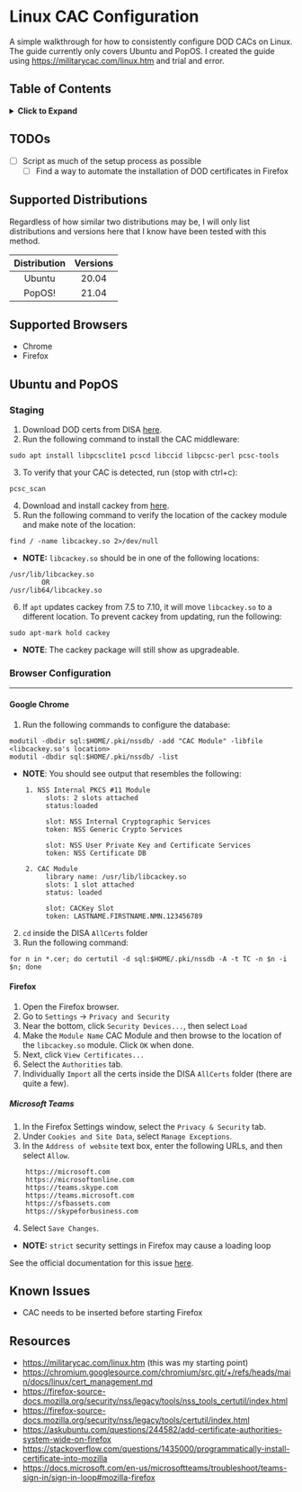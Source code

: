 # Linux CAC Configuration
A simple walkthrough for how to consistently configure DOD CACs on Linux. The
guide currently only covers Ubuntu and PopOS. I created the guide using
https://militarycac.com/linux.htm and trial and error.

## Table of Contents
<details>
<summary>
<b>Click to Expand</b>
</summary>

1. [Supported Distributions](#supported-distributions)
1. [Supported Browsers](#supported-browsers)
1. [Ubuntu and PopOS](#ubuntu-and-popos)
    1. [Staging](#staging)
    1. [Browser Configuration](#browser-configuration)
        1. [Google Chrome](#google-chrome)
        1. [Firefox](#firefox)
            1. [Microsoft Teams](#microsoft-teams)
1. [Known Issues](#known-issues)
1. [Resources](#resources)
</details>

## TODOs
- [ ] Script as much of the setup process as possible
    - [ ] Find a way to automate the installation of DOD certificates in Firefox

## Supported Distributions
Regardless of how similar two distributions may be, I will only list
distributions and versions here that I know have been tested with this method.

| Distribution | Versions |
|:-:|:-:|
| Ubuntu | 20.04 |
| PopOS! | 21.04 |

## Supported Browsers
- Chrome
- Firefox

## Ubuntu and PopOS
### Staging
1. Download DOD certs from DISA [here](https://militarycac.com/maccerts/AllCerts.zip).
2. Run the following command to install the CAC middleware:
```
sudo apt install libpcsclite1 pcscd libccid libpcsc-perl pcsc-tools
```
3. To verify that your CAC is detected, run (stop with ctrl+c):
```
pcsc_scan
```
4. Download and install cackey from [here](http://cackey.rkeene.org/fossil/wiki?name=Downloads).
5. Run the following command to verify the location of the cackey module and make note of the location:
```
find / -name libcackey.so 2>/dev/null
```
- **NOTE:** `libcackey.so` should be in one of the following locations:
```
/usr/lib/libcackey.so
        OR
/usr/lib64/libcackey.so
```
6. If `apt` updates cackey from 7.5 to 7.10, it will move `libcackey.so` to a different location.
To prevent cackey from updating, run the following:
```
sudo apt-mark hold cackey
```
- **NOTE**: The cackey package will still show as upgradeable.


### Browser Configuration
---
#### Google Chrome
1. Run the following commands to configure the database:
```
modutil -dbdir sql:$HOME/.pki/nssdb/ -add "CAC Module" -libfile <libcackey.so's location>
modutil -dbdir sql:$HOME/.pki/nssdb/ -list
```
- **NOTE**: You should see output that resembles the following:
```
    1. NSS Internal PKCS #11 Module
         slots: 2 slots attached
         status:loaded

         slot: NSS Internal Cryptographic Services
         token: NSS Generic Crypto Services

         slot: NSS User Private Key and Certificate Services
         token: NSS Certificate DB

    2. CAC Module
         library name: /usr/lib/libcackey.so
         slots: 1 slot attached
         status: loaded

         slot: CACKey Slot
         token: LASTNAME.FIRSTNAME.NMN.123456789
```
2. `cd` inside the DISA `AllCerts` folder
3. Run the following command:
```
for n in *.cer; do certutil -d sql:$HOME/.pki/nssdb -A -t TC -n $n -i $n; done
```

#### Firefox
1. Open the Firefox browser.
2. Go to `Settings` -> `Privacy and Security`
3. Near the bottom, click `Security Devices...`, then select `Load`
4. Make the `Module Name` CAC Module and then browse to the location of the `libcackey.so` module. Click `OK` when done.
3. Next, click `View Certificates...`
4. Select the `Authorities` tab.
5. Individually `Import` all the certs inside the DISA `AllCerts` folder (there are quite a few).

##### Microsoft Teams
1. In the Firefox Settings window, select the `Privacy & Security` tab.
2. Under `Cookies and Site Data`, select `Manage Exceptions`.
3. In the `Address of website` text box, enter the following URLs, and then select `Allow`.
```
    https://microsoft.com
    https://microsoftonline.com
    https://teams.skype.com
    https://teams.microsoft.com
    https://sfbassets.com
    https://skypeforbusiness.com
```
4. Select `Save Changes`.

- **NOTE:** `strict` security settings in Firefox may cause a loading loop

See the official documentation for this issue
[here](https://docs.microsoft.com/en-us/microsoftteams/troubleshoot/teams-sign-in/sign-in-loop#mozilla-firefox).


## Known Issues
- CAC needs to be inserted before starting Firefox

## Resources
- https://militarycac.com/linux.htm (this was my starting point)
- https://chromium.googlesource.com/chromium/src.git/+/refs/heads/main/docs/linux/cert_management.md
- https://firefox-source-docs.mozilla.org/security/nss/legacy/tools/nss_tools_certutil/index.html
- https://firefox-source-docs.mozilla.org/security/nss/legacy/tools/certutil/index.html
- https://askubuntu.com/questions/244582/add-certificate-authorities-system-wide-on-firefox
- https://stackoverflow.com/questions/1435000/programmatically-install-certificate-into-mozilla
- https://docs.microsoft.com/en-us/microsoftteams/troubleshoot/teams-sign-in/sign-in-loop#mozilla-firefox
